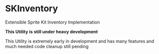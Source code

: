 # SKInventory
Extensible Sprite Kit Inventory Implementation

**This Utility is still under heavy development**

This Utility is extremely early in development and has many features and much needed code cleanup still pending
